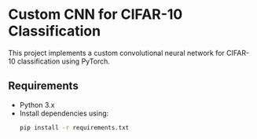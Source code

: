 # Custom CNN for CIFAR-10 Classification

This project implements a custom convolutional neural network for CIFAR-10 classification using PyTorch.

## Requirements

- Python 3.x
- Install dependencies using:
  ```bash
  pip install -r requirements.txt

